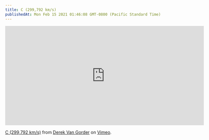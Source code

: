 ```yaml
---
title: C (299,792 km/s)
publishedAt: Mon Feb 15 2021 01:46:08 GMT-0800 (Pacific Standard Time)
---
```


<iframe src="https://player.vimeo.com/video/58429056?badge=0" width="640" height="320" frameborder="0" allow="autoplay; fullscreen; picture-in-picture" allowfullscreen></iframe>
<p><a href="https://vimeo.com/58429056">C (299,792 km/s)</a> from <a href="https://vimeo.com/seaquark">Derek Van Gorder</a> on <a href="https://vimeo.com">Vimeo</a>.</p>